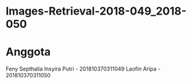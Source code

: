 # Images-Retrieval-2018-049_2018-050


# Anggota

Feny Septhalia Insyira Putri - 201810370311049
Laofin Aripa - 201810370311050
